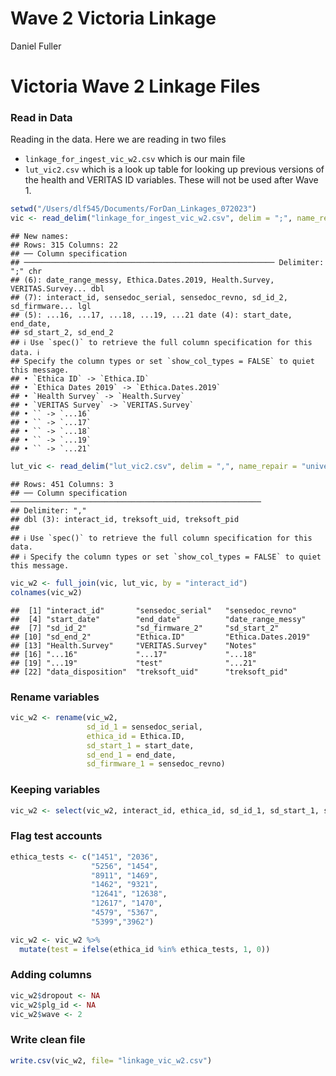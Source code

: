 Wave 2 Victoria Linkage
================
Daniel Fuller

# Victoria Wave 2 Linkage Files

### Read in Data

Reading in the data. Here we are reading in two files

-   `linkage_for_ingest_vic_w2.csv` which is our main file
-   `lut_vic2.csv` which is a look up table for looking up previous
    versions of the health and VERITAS ID variables. These will not be
    used after Wave 1.

``` r
setwd("/Users/dlf545/Documents/ForDan_Linkages_072023")
vic <- read_delim("linkage_for_ingest_vic_w2.csv", delim = ";", name_repair = "universal")
```

    ## New names:
    ## Rows: 315 Columns: 22
    ## ── Column specification
    ## ──────────────────────────────────────────────────────── Delimiter: ";" chr
    ## (6): date_range_messy, Ethica.Dates.2019, Health.Survey, VERITAS.Survey... dbl
    ## (7): interact_id, sensedoc_serial, sensedoc_revno, sd_id_2, sd_firmware... lgl
    ## (5): ...16, ...17, ...18, ...19, ...21 date (4): start_date, end_date,
    ## sd_start_2, sd_end_2
    ## ℹ Use `spec()` to retrieve the full column specification for this data. ℹ
    ## Specify the column types or set `show_col_types = FALSE` to quiet this message.
    ## • `Ethica ID` -> `Ethica.ID`
    ## • `Ethica Dates 2019` -> `Ethica.Dates.2019`
    ## • `Health Survey` -> `Health.Survey`
    ## • `VERITAS Survey` -> `VERITAS.Survey`
    ## • `` -> `...16`
    ## • `` -> `...17`
    ## • `` -> `...18`
    ## • `` -> `...19`
    ## • `` -> `...21`

``` r
lut_vic <- read_delim("lut_vic2.csv", delim = ",", name_repair = "universal")
```

    ## Rows: 451 Columns: 3
    ## ── Column specification ────────────────────────────────────────────────────────
    ## Delimiter: ","
    ## dbl (3): interact_id, treksoft_uid, treksoft_pid
    ## 
    ## ℹ Use `spec()` to retrieve the full column specification for this data.
    ## ℹ Specify the column types or set `show_col_types = FALSE` to quiet this message.

``` r
vic_w2 <- full_join(vic, lut_vic, by = "interact_id")
colnames(vic_w2)
```

    ##  [1] "interact_id"       "sensedoc_serial"   "sensedoc_revno"   
    ##  [4] "start_date"        "end_date"          "date_range_messy" 
    ##  [7] "sd_id_2"           "sd_firmware_2"     "sd_start_2"       
    ## [10] "sd_end_2"          "Ethica.ID"         "Ethica.Dates.2019"
    ## [13] "Health.Survey"     "VERITAS.Survey"    "Notes"            
    ## [16] "...16"             "...17"             "...18"            
    ## [19] "...19"             "test"              "...21"            
    ## [22] "data_disposition"  "treksoft_uid"      "treksoft_pid"

### Rename variables

``` r
vic_w2 <- rename(vic_w2, 
                 sd_id_1 = sensedoc_serial,
                 ethica_id = Ethica.ID,
                 sd_start_1 = start_date,
                 sd_end_1 = end_date,
                 sd_firmware_1 = sensedoc_revno)
```

### Keeping variables

``` r
vic_w2 <- select(vic_w2, interact_id, ethica_id, sd_id_1, sd_start_1, sd_end_1, sd_id_2, sd_start_2, sd_end_2, data_disposition)
```

### Flag test accounts

``` r
ethica_tests <- c("1451", "2036", 
                  "5256", "1454", 
                  "8911", "1469",
                  "1462", "9321", 
                  "12641", "12638", 
                  "12617", "1470",
                  "4579", "5367",
                  "5399","3962")
```

``` r
vic_w2 <- vic_w2 %>%
  mutate(test = ifelse(ethica_id %in% ethica_tests, 1, 0)) 
```

### Adding columns

``` r
vic_w2$dropout <- NA
vic_w2$plg_id <- NA
vic_w2$wave <- 2
```

### Write clean file

``` r
write.csv(vic_w2, file= "linkage_vic_w2.csv")
```
